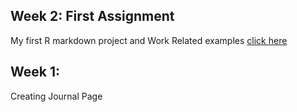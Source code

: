 
## Week 2: First Assignment

My first R markdown project and Work Related examples [click
here](https://github.com/MEF-BDA503/pj18-kkyucel/blob/master/2nd_week_assignment.html)

## Week 1:

Creating Journal Page
